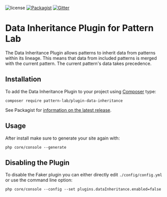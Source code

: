 ![license](https://img.shields.io/github/license/pattern-lab/plugin-php-data-inheritance.svg)
[![Packagist](https://img.shields.io/packagist/v/pattern-lab/plugin-data-inheritance.svg)](https://packagist.org/packages/pattern-lab/plugin-data-inheritance) [![Gitter](https://img.shields.io/gitter/room/pattern-lab/php.svg)](https://gitter.im/pattern-lab/php)

# Data Inheritance Plugin for Pattern Lab

The Data Inheritance Plugin allows patterns to inherit data from patterns within its lineage. This means that data from included patterns is merged with the current pattern. The current pattern's data takes precedence.

## Installation

To add the Data Inheritance Plugin to your project using [Composer](https://getcomposer.org/) type:

    composer require pattern-lab/plugin-data-inheritance

See Packagist for [information on the latest release](https://packagist.org/packages/pattern-lab/plugin-data-inheritance).

## Usage

After install make sure to generate your site again with:

    php core/console --generate


## Disabling the Plugin

To disable the Faker plugin you can either directly edit `./config/config.yml` or use the command line option:

    php core/console --config --set plugins.dataInheritance.enabled=false
